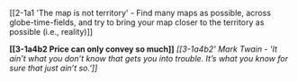 [[2-1a1 'The map is not territory' - Find many maps as possible, across globe-time-fields, and try to bring your map closer to the territory as possible (i.e., reality)]]

**[[3-1a4b2 Price can only convey so much]]**
_[[3-1a4b2' Mark Twain - 'It ain’t what you don’t know that gets you into trouble. It’s what you know for sure that just ain’t so.']]_